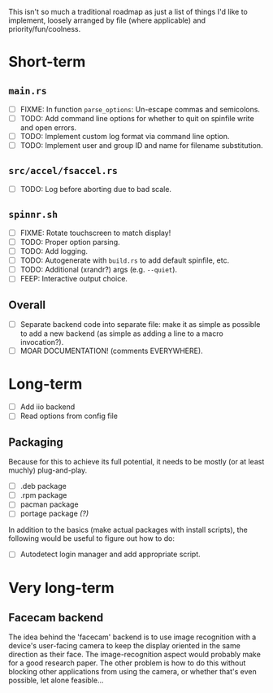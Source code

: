This isn't so much a traditional roadmap as just a list of things I'd like 
to implement, loosely arranged by file (where applicable) and 
priority/fun/coolness.

# Short-term

## `main.rs`
- [ ] FIXME: In function `parse_options`: Un-escape commas and semicolons.
- [ ] TODO: Add command line options for whether to quit on spinfile write 
	and open errors.
- [ ] TODO: Implement custom log format via command line option.
- [ ] TODO: Implement user and group ID and name for filename substitution.

## `src/accel/fsaccel.rs`
- [ ] TODO: Log before aborting due to bad scale.

## `spinnr.sh`
- [ ] FIXME: Rotate touchscreen to match display!
- [ ] TODO: Proper option parsing.
- [ ] TODO: Add logging.
- [ ] TODO: Autogenerate with `build.rs` to add default spinfile, etc.
- [ ] TODO: Additional (xrandr?) args (e.g. `--quiet`).
- [ ] FEEP: Interactive output choice.

## Overall
- [ ] Separate backend code into separate file: make it as simple as possible 
	to add a new backend (as simple as adding a line to a macro 
invocation?).
- [ ] MOAR DOCUMENTATION! (comments EVERYWHERE).

# Long-term
- [ ] Add iio backend
- [ ] Read options from config file

## Packaging
Because for this to achieve its full potential, it needs to be mostly (or 
at least muchly) plug-and-play.

- [ ] .deb package
- [ ] .rpm package
- [ ] pacman package
- [ ] portage package *(?)*

In addition to the basics (make actual packages with install scripts), the 
following would be useful to figure out how to do:
- [ ] Autodetect login manager and add appropriate script.

# Very long-term

## Facecam backend
The idea behind the 'facecam' backend is to use image recognition with 
a device's user-facing camera to keep the display oriented in the same 
direction as their face. The image-recognition aspect would probably make 
for a good research paper. The other problem is how to do this without 
blocking other applications from using the camera, or whether that's even 
possible, let alone feasible...
